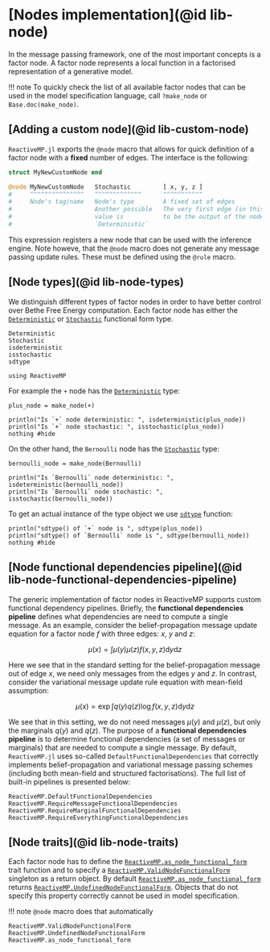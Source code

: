 
# [Nodes implementation](@id lib-node)

In the message passing framework, one of the most important concepts is a factor node.
A factor node represents a local function in a factorised representation of a generative model.

!!! note
    To quickly check the list of all available factor nodes that can be used in the model specification language, call `?make_node` or `Base.doc(make_node)`.

## [Adding a custom node](@id lib-custom-node)

`ReactiveMP.jl` exports the `@node` macro that allows for quick definition of a factor node with a __fixed__ number of edges. The interface is the following:

```julia
struct MyNewCustomNode end

@node MyNewCustomNode   Stochastic         [ x, y, z ]
#     ^^^^^^^^^^^^^^^   ^^^^^^^^^^^^^      ^^^^^^^^^^^
#     Node's tag/name   Node's type        A fixed set of edges
#                       Another possible   The very first edge (in this example `x`) is considered
#                       value is           to be the output of the node
#                       `Deterministic`
```

This expression registers a new node that can be used with the inference engine. Note howeve, that the `@node` macro does not generate any message passing update rules.
These must be defined using the `@rule` macro.

## [Node types](@id lib-node-types)

We distinguish different types of factor nodes in order to have better control over Bethe Free Energy computation.
Each factor node has either the [`Deterministic`](@ref) or [`Stochastic`](@ref) functional form type.

```@docs
Deterministic
Stochastic
isdeterministic
isstochastic
sdtype
```

```@setup lib-node-types
using ReactiveMP
```

For example the `+` node has the [`Deterministic`](@ref) type:

```@example lib-node-types
plus_node = make_node(+)

println("Is `+` node deterministic: ", isdeterministic(plus_node))
println("Is `+` node stochastic: ", isstochastic(plus_node))
nothing #hide
```

On the other hand, the `Bernoulli` node has the [`Stochastic`](@ref) type:

```@example lib-node-types
bernoulli_node = make_node(Bernoulli)

println("Is `Bernoulli` node deterministic: ", isdeterministic(bernoulli_node))
println("Is `Bernoulli` node stochastic: ", isstochastic(bernoulli_node))
```

To get an actual instance of the type object we use [`sdtype`](@ref) function:

```@example lib-node-types
println("sdtype() of `+` node is ", sdtype(plus_node))
println("sdtype() of `Bernoulli` node is ", sdtype(bernoulli_node))
nothing #hide
```

## [Node functional dependencies pipeline](@id lib-node-functional-dependencies-pipeline)

The generic implementation of factor nodes in ReactiveMP supports custom functional dependency pipelines. Briefly, the __functional dependencies pipeline__ defines what
dependencies are need to compute a single message. As an example, consider the belief-propagation message update equation for a factor node $f$ with three edges: $x$, $y$ and $z$:

```math
\mu(x) = \int \mu(y) \mu(z) f(x, y, z) \mathrm{d}y \mathrm{d}z
```

Here we see that in the standard setting for the belief-propagation message out of edge $x$, we need only messages from the edges $y$ and $z$. In contrast, consider the variational message update rule equation with mean-field assumption:

```math
\mu(x) = \exp \int q(y) q(z) \log f(x, y, z) \mathrm{d}y \mathrm{d}z
```

We see that in this setting, we do not need messages $\mu(y)$ and $\mu(z)$, but only the marginals $q(y)$ and $q(z)$. The purpose of a __functional dependencies pipeline__ is to determine functional dependencies (a set of messages or marginals) that are needed to compute a single message. By default, `ReactiveMP.jl` uses so-called `DefaultFunctionalDependencies` that correctly implements belief-propagation and variational message passing schemes (including both mean-field and structured factorisations). The full list of built-in pipelines is presented below:

```@docs
ReactiveMP.DefaultFunctionalDependencies
ReactiveMP.RequireMessageFunctionalDependencies
ReactiveMP.RequireMarginalFunctionalDependencies
ReactiveMP.RequireEverythingFunctionalDependencies
```

## [Node traits](@id lib-node-traits)

Each factor node has to define the [`ReactiveMP.as_node_functional_form`](@ref) trait function and to specify a [`ReactiveMP.ValidNodeFunctionalForm`](@ref) 
singleton as a return object. By default [`ReactiveMP.as_node_functional_form`](@ref) returns [`ReactiveMP.UndefinedNodeFunctionalForm`](@ref). 
Objects that do not specify this property correctly cannot be used in model specification.

!!! note
    `@node` macro does that automatically

```@docs
ReactiveMP.ValidNodeFunctionalForm
ReactiveMP.UndefinedNodeFunctionalForm
ReactiveMP.as_node_functional_form
```
